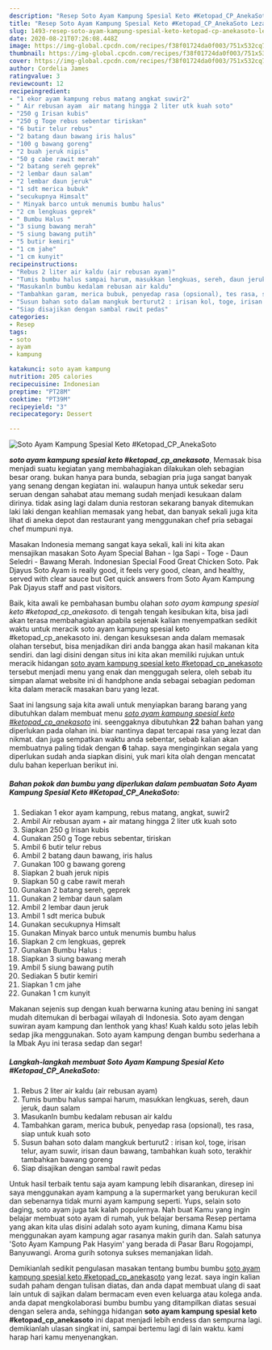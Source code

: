 ```yaml
---
description: "Resep Soto Ayam Kampung Spesial Keto #Ketopad_CP_AnekaSoto Lezat"
title: "Resep Soto Ayam Kampung Spesial Keto #Ketopad_CP_AnekaSoto Lezat"
slug: 1493-resep-soto-ayam-kampung-spesial-keto-ketopad-cp-anekasoto-lezat
date: 2020-08-21T07:26:08.448Z
image: https://img-global.cpcdn.com/recipes/f38f01724da0f003/751x532cq70/soto-ayam-kampung-spesial-keto-ketopad_cp_anekasoto-foto-resep-utama.jpg
thumbnail: https://img-global.cpcdn.com/recipes/f38f01724da0f003/751x532cq70/soto-ayam-kampung-spesial-keto-ketopad_cp_anekasoto-foto-resep-utama.jpg
cover: https://img-global.cpcdn.com/recipes/f38f01724da0f003/751x532cq70/soto-ayam-kampung-spesial-keto-ketopad_cp_anekasoto-foto-resep-utama.jpg
author: Cordelia James
ratingvalue: 3
reviewcount: 12
recipeingredient:
- "1 ekor ayam kampung rebus matang angkat suwir2"
- " Air rebusan ayam  air matang hingga 2 liter utk kuah soto"
- "250 g Irisan kubis"
- "250 g Toge rebus sebentar tiriskan"
- "6 butir telur rebus"
- "2 batang daun bawang iris halus"
- "100 g bawang goreng"
- "2 buah jeruk nipis"
- "50 g cabe rawit merah"
- "2 batang sereh geprek"
- "2 lembar daun salam"
- "2 lembar daun jeruk"
- "1 sdt merica bubuk"
- "secukupnya Himsalt"
- " Minyak barco untuk menumis bumbu halus"
- "2 cm lengkuas geprek"
- " Bumbu Halus "
- "3 siung bawang merah"
- "5 siung bawang putih"
- "5 butir kemiri"
- "1 cm jahe"
- "1 cm kunyit"
recipeinstructions:
- "Rebus 2 liter air kaldu (air rebusan ayam)"
- "Tumis bumbu halus sampai harum, masukkan lengkuas, sereh, daun jeruk, daun salam"
- "Masukanln bumbu kedalam rebusan air kaldu"
- "Tambahkan garam, merica bubuk, penyedap rasa (opsional), tes rasa, siap untuk kuah soto"
- "Susun bahan soto dalam mangkuk berturut2 : irisan kol, toge, irisan telur, ayam suwir, irisan daun bawang, tambahkan kuah soto, terakhir tambahkan bawang goreng"
- "Siap disajikan dengan sambal rawit pedas"
categories:
- Resep
tags:
- soto
- ayam
- kampung

katakunci: soto ayam kampung 
nutrition: 205 calories
recipecuisine: Indonesian
preptime: "PT28M"
cooktime: "PT39M"
recipeyield: "3"
recipecategory: Dessert

---
```



![Soto Ayam Kampung Spesial Keto #Ketopad_CP_AnekaSoto](https://img-global.cpcdn.com/recipes/f38f01724da0f003/751x532cq70/soto-ayam-kampung-spesial-keto-ketopad_cp_anekasoto-foto-resep-utama.jpg)

<b><i>soto ayam kampung spesial keto #ketopad_cp_anekasoto</i></b>, Memasak bisa menjadi suatu kegiatan yang membahagiakan dilakukan oleh sebagian besar orang. bukan hanya para bunda, sebagian pria juga sangat banyak yang senang dengan kegiatan ini. walaupun hanya untuk sekedar seru seruan dengan sahabat atau memang sudah menjadi kesukaan dalam dirinya. tidak asing lagi dalam dunia restoran sekarang banyak ditemukan laki laki dengan keahlian memasak yang hebat, dan banyak sekali juga kita lihat di aneka depot dan restaurant yang menggunakan chef pria sebagai chef mumpuni nya.

Masakan Indonesia memang sangat kaya sekali, kali ini kita akan mensajikan masakan Soto Ayam Special Bahan - Iga Sapi - Toge - Daun Seledri - Bawang Merah. Indonesian Special Food Great Chicken Soto. Pak Djayus Soto Ayam is really good, it feels very good, clean, and healthy, served with clear sauce but Get quick answers from Soto Ayam Kampung Pak Djayus staff and past visitors.

Baik, kita awali ke pembahasan bumbu olahan <i>soto ayam kampung spesial keto #ketopad_cp_anekasoto</i>. di tengah tengah kesibukan kita, bisa jadi akan terasa membahagiakan apabila sejenak kalian menyempatkan sedikit waktu untuk meracik soto ayam kampung spesial keto #ketopad_cp_anekasoto ini. dengan kesuksesan anda dalam memasak olahan tersebut, bisa menjadikan diri anda bangga akan hasil makanan kita sendiri. dan lagi disini dengan situs ini kita akan memiliki rujukan untuk meracik hidangan <u>soto ayam kampung spesial keto #ketopad_cp_anekasoto</u> tersebut menjadi menu yang enak dan menggugah selera, oleh sebab itu simpan alamat website ini di handphone anda sebagai sebagian pedoman kita dalam meracik masakan baru yang lezat.


Saat ini langsung saja kita awali untuk menyiapkan barang barang yang dibutuhkan dalam membuat menu <u><i>soto ayam kampung spesial keto #ketopad_cp_anekasoto</i></u> ini. seenggaknya dibutuhkan <b>22</b> bahan bahan yang diperlukan pada olahan ini. biar nantinya dapat tercapai rasa yang lezat dan nikmat. dan juga sempatkan waktu anda sebentar, sebab kalian akan membuatnya paling tidak dengan <b>6</b> tahap. saya menginginkan segala yang diperlukan sudah anda siapkan disini, yuk mari kita olah dengan mencatat dulu bahan keperluan berikut ini.

<!--inarticleads1-->

##### Bahan pokok dan bumbu yang diperlukan dalam pembuatan Soto Ayam Kampung Spesial Keto #Ketopad_CP_AnekaSoto:

1. Sediakan 1 ekor ayam kampung, rebus matang, angkat, suwir2
1. Ambil  Air rebusan ayam + air matang hingga 2 liter utk kuah soto
1. Siapkan 250 g Irisan kubis
1. Gunakan 250 g Toge rebus sebentar, tiriskan
1. Ambil 6 butir telur rebus
1. Ambil 2 batang daun bawang, iris halus
1. Gunakan 100 g bawang goreng
1. Siapkan 2 buah jeruk nipis
1. Siapkan 50 g cabe rawit merah
1. Gunakan 2 batang sereh, geprek
1. Gunakan 2 lembar daun salam
1. Ambil 2 lembar daun jeruk
1. Ambil 1 sdt merica bubuk
1. Gunakan secukupnya Himsalt
1. Gunakan  Minyak barco untuk menumis bumbu halus
1. Siapkan 2 cm lengkuas, geprek
1. Gunakan  Bumbu Halus :
1. Siapkan 3 siung bawang merah
1. Ambil 5 siung bawang putih
1. Sediakan 5 butir kemiri
1. Siapkan 1 cm jahe
1. Gunakan 1 cm kunyit


Makanan sejenis sup dengan kuah berwarna kuning atau bening ini sangat mudah ditemukan di berbagai wilayah di Indonesia. Soto ayam dengan suwiran ayam kampung dan lenthok yang khas! Kuah kaldu soto jelas lebih sedap jika menggunakan. Soto ayam kampung dengan bumbu sederhana a la Mbak Ayu ini terasa sedap dan segar! 

<!--inarticleads2-->

##### Langkah-langkah membuat Soto Ayam Kampung Spesial Keto #Ketopad_CP_AnekaSoto:

1. Rebus 2 liter air kaldu (air rebusan ayam)
1. Tumis bumbu halus sampai harum, masukkan lengkuas, sereh, daun jeruk, daun salam
1. Masukanln bumbu kedalam rebusan air kaldu
1. Tambahkan garam, merica bubuk, penyedap rasa (opsional), tes rasa, siap untuk kuah soto
1. Susun bahan soto dalam mangkuk berturut2 : irisan kol, toge, irisan telur, ayam suwir, irisan daun bawang, tambahkan kuah soto, terakhir tambahkan bawang goreng
1. Siap disajikan dengan sambal rawit pedas


Untuk hasil terbaik tentu saja ayam kampung lebih disarankan, diresep ini saya menggunakan ayam kampung a la supermarket yang berukuran kecil dan sebenarnya tidak murni ayam kampung seperti. Yups, selain soto daging, soto ayam juga tak kalah populernya. Nah buat Kamu yang ingin belajar membuat soto ayam di rumah, yuk belajar bersama Resep pertama yang akan kita ulas disini adalah soto ayam kuning, dimana Kamu bisa menggunakan ayam kampung agar rasanya makin gurih dan. Salah satunya &#39;Soto Ayam Kampung Pak Hasyim&#39; yang berada di Pasar Baru Rogojampi, Banyuwangi. Aroma gurih sotonya sukses memanjakan lidah. 

Demikianlah sedikit pengulasan masakan tentang bumbu bumbu <u>soto ayam kampung spesial keto #ketopad_cp_anekasoto</u> yang lezat. saya ingin kalian sudah paham dengan tulisan diatas, dan anda dapat membuat ulang di saat lain untuk di sajikan dalam bermacam even even keluarga atau kolega anda. anda dapat mengkolaborasi bumbu bumbu yang ditampilkan diatas sesuai dengan selera anda, sehingga hidangan <b>soto ayam kampung spesial keto #ketopad_cp_anekasoto</b> ini dapat menjadi lebih endess dan sempurna lagi. demikianlah ulasan singkat ini, sampai bertemu lagi di lain waktu. kami harap hari kamu menyenangkan.
